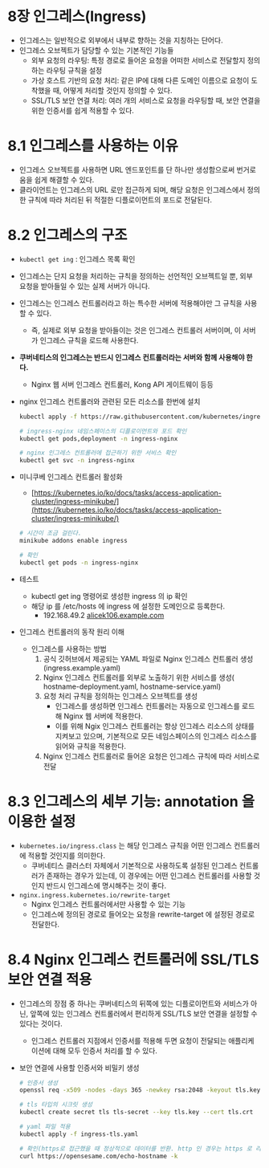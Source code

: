 # 8장 인그레스(Ingress)

- 인그레스는 일반적으로 외부에서 내부로 향하는 것을 지칭하는 단어다.
- 인그레스 오브젝트가 담당할 수 있는 기본적인 기능들
    - 외부 요청의 라우팅: 특정 경로로 들어온 요청을 어떠한 서비스로 전달할지 정의하는 라우팅 규칙을 설정
    - 가상 호스트 기반의 요청 처리: 같은 IP에 대해 다른 도메인 이름으로 요청이 도착했을 때, 어떻게 처리할 것인지 정의할 수 있다.
    - SSL/TLS 보안 연결 처리: 여러 개의 서비스로 요청을 라우팅할 때, 보안 연결을 위한 인증서를 쉽게 적용할 수 있다.

# 8.1 인그레스를 사용하는 이유

- 인그레스 오브젝트를 사용하면 URL 엔드포인트를 단 하나만 생성함으로써 번거로움을 쉽게 해결할 수 있다.
- 클라이언트는 인그레스의 URL 로만 접근하게 되며, 해당 요청은 인그레스에서 정의한 규칙에 따라 처리된 뒤 적절한 디플로이먼트의 포드로 전달된다.

# 8.2 인그레스의 구조

- `kubectl get ing` : 인그레스 목록 확인
- 인그레스는 단지 요청을 처리하는 규칙을 정의하는 선언적인 오브젝트일 뿐, 외부 요청을 받아들일 수 있는 실제 서버가 아니다.
- 인그레스는 인그레스 컨트롤러라고 하는 특수한 서버에 적용해야만 그 규칙을 사용할 수 있다.
    - 즉, 실제로 외부 요청을 받아들이는 것은 인그레스 컨트롤러 서버이며, 이 서버가 인그레스 규칙을 로드해 사용한다.
- **쿠버네티스의 인그레스는 반드시 인그레스 컨트롤러라는 서버와 함께 사용해야 한다.**
    - Nginx 웹 서버 인그레스 컨트롤러, Kong API 게이트웨이 등등
- nginx 인그레스 컨트롤러와 관련된 모든 리소스를 한번에 설치

    ```bash
    kubectl apply -f https://raw.githubusercontent.com/kubernetes/ingress-nginx/controller-v0.35.0/deploy/static/provider/aws/deploy.yaml
    
    # ingress-nginx 네임스페이스의 디플로이먼트와 포드 확인
    kubectl get pods,deployment -n ingress-nginx
    
    # nginx 인그레스 컨트롤러에 접근하기 위한 서비스 확인
    kubectl get svc -n ingress-nginx
    
    ```

- 미니쿠베 인그레스 컨트롤러 활성화
    - [https://kubernetes.io/ko/docs/tasks/access-application-cluster/ingress-minikube/](https://kubernetes.io/ko/docs/tasks/access-application-cluster/ingress-minikube/)

    ```bash
    # 시간이 조금 걸린다.
    minikube addons enable ingress
    
    # 확인
    kubectl get pods -n ingress-nginx
    ```

- 테스트
    - kubectl get ing 명령어로 생성한 ingress 의 ip 확인
    - 해당 ip 를 /etc/hosts 에 ingress 에 설정한 도메인으로 등록한다.
        - 192.168.49.2 [alicek106.example.com](http://alicek106.example.com/)
- 인그레스 컨트롤러의 동작 원리 이해
    - 인그레스를 사용하는 방법
        1. 공식 깃허브에서 제공되는 YAML 파일로 Nginx 인그레스 컨트롤러 생성(ingress.example.yaml)
        2. Nginx 인그레스 컨트롤러를 외부로 노출하기 위한 서비스를 생성( hostname-deployment.yaml, hostname-service.yaml)
        3. 요청 처리 규칙을 정의하는 인그레스 오브젝트를 생성
            - 인그레스를 생성하면 인그레스 컨트롤러는 자동으로 인그레스를 로드해 Nginx 웹 서버에 적용한다.
            - 이를 위해 Ngix 인그레스 컨트롤러는 항상 인그레스 리소스의 상태를 지켜보고 있으며, 기본적으로 모든 네임스페이스의 인그레스 리소스를 읽어와 규칙을 적용한다.
        4. Nginx 인그레스 컨트롤러로 들어온 요청은 인그레스 규칙에 따라 서비스로 전달

# 8.3 인그레스의 세부 기능: annotation 을 이용한 설정

- `kubernetes.io/ingress.class` 는 해당 인그레스 규칙을 어떤 인그레스 컨트롤러에 적용할 것인지를 의미한다.
    - 쿠버네티스 클러스터 자체에서 기본적으로 사용하도록 설정된 인그레스 컨트롤러가 존재하는 경우가 있는데, 이 경우에는 어떤 인그레스 컨트롤러를 사용할 것인지 반드시 인그레스에 명시해주는 것이 좋다.
- `nginx.ingress.kubernetes.io/rewrite-target`
    - Nginx 인그레스 컨트롤러에서만 사용할 수 있는 기능
    - 인그레스에 정의된 경로로 들어오는 요청을 rewrite-target 에 설정된 경로로 전달한다.

# 8.4 Nginx 인그레스 컨트롤러에 SSL/TLS 보안 연결 적용

- 인그레스의 장점 중 하나는 쿠버네티스의 뒤쪽에 있는 디플로이먼트와 서비스가 아닌, 앞쪽에 있는 인그레스 컨트롤러에서 편리하게 SSL/TLS 보안 연결을 설정할 수 있다는 것이다.
    - 인그레스 컨트롤러 지점에서 인증서를 적용해 두면 요청이 전달되는 애플리케이션에 대해 모두 인증서 처리를 할 수 있다.
- 보안 연결에 사용할 인증서와 비밀키 생성

    ```bash
    # 인증서 생성
    openssl req -x509 -nodes -days 365 -newkey rsa:2048 -keyout tls.key -out tls.crt -subj "/CN=opensesame.com/0=opensesame"
    
    # tls 타입의 시크릿 생성
    kubectl create secret tls tls-secret --key tls.key --cert tls.crt
    
    # yaml 파일 적용
    kubectl apply -f ingress-tls.yaml
    
    # 확인(https로 접근했을 때 정상적으로 데이터를 반환. http 인 경우는 https 로 리다이렉트)
    curl https://opensesame.com/echo-hostname -k
    ```